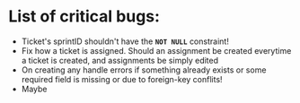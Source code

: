 # List of critical bugs:
- Ticket's sprintID shouldn't have the **`NOT NULL`** constraint!
-  Fix how a ticket is assigned. Should an assignment be created everytime a ticket is created, and assignments be simply edited 
- On creating any handle errors if something already exists or some required field is missing or due to foreign-key conflits!
- Maybe 